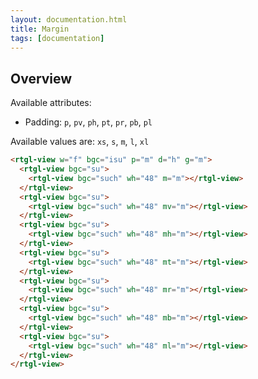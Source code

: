```yaml
---
layout: documentation.html
title: Margin
tags: [documentation]
---
```


## Overview

Available attributes:

* Padding: `p`, `pv`, `ph`, `pt`, `pr`, `pb`, `pl`

Available values are: `xs`, `s`, `m`, `l`, `xl`


```html
<rtgl-view w="f" bgc="isu" p="m" d="h" g="m">
  <rtgl-view bgc="su">
    <rtgl-view bgc="such" wh="48" m="m"></rtgl-view>
  </rtgl-view>
  <rtgl-view bgc="su">
    <rtgl-view bgc="such" wh="48" mv="m"></rtgl-view>
  </rtgl-view>
  <rtgl-view bgc="su">
    <rtgl-view bgc="such" wh="48" mh="m"></rtgl-view>
  </rtgl-view>
  <rtgl-view bgc="su">
    <rtgl-view bgc="such" wh="48" mt="m"></rtgl-view>
  </rtgl-view>
  <rtgl-view bgc="su">
    <rtgl-view bgc="such" wh="48" mr="m"></rtgl-view>
  </rtgl-view>
  <rtgl-view bgc="su">
    <rtgl-view bgc="such" wh="48" mb="m"></rtgl-view>
  </rtgl-view>
  <rtgl-view bgc="su">
    <rtgl-view bgc="such" wh="48" ml="m"></rtgl-view>
  </rtgl-view>
</rtgl-view>
```

